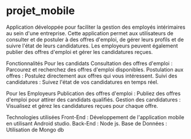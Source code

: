 # projet_mobile
 Application développée pour faciliter la gestion des employés intérimaires au sein d'une entreprise. Cette application permet aux utilisateurs de consulter et de postuler à des offres d'emploi, de gérer leurs profils et de suivre l'état de leurs candidatures. Les employeurs peuvent également publier des offres d'emploi et gérer les candidatures reçues.

Fonctionnalités
Pour les candidats
    Consultation des offres d'emploi : Parcourez et recherchez des offres d'emploi disponibles.
    Postulation aux offres : Postulez directement aux offres qui vous intéressent.
    Suivi des candidatures : Suivez l'état de vos candidatures en temps réel.
    
Pour les Employeurs
    Publication des offres d'emploi : Publiez des offres d'emploi pour attirer des candidats qualifiés.
    Gestion des candidatures : Visualisez et gérez les candidatures reçues pour chaque offre.
   
   
   
Technologies utilisées
    Front-End : Développement de l'application mobile en utilisant Android studio.
    Back-End : Node js.
    Base de Données : Utilisation de Mongo db 
